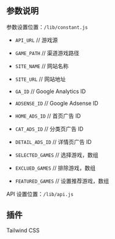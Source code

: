 ## 参数说明

参数设置位置：`/lib/constant.js`

- `API_URL` // 游戏源
- `GAME_PATH` // 渠道游戏路径

- `SITE_NAME` // 网站名称
- `SITE_URL` // 网站地址

- `GA_ID` // Google Analytics ID
- `ADSENSE_ID` // Google Adsense ID

- `HOME_ADS_ID` // 首页广告 ID
- `CAT_ADS_ID` // 分类页广告 ID
- `DETAIL_ADS_ID` // 详情页广告 ID

- `SELECTED_GAMES` // 选择游戏，数组
- `EXCLUED_GAMES` // 排除游戏，数组
- `FEATURED_GAMES` // 设置推荐游戏，数组

API 设置位置：`/lib/api.js`

## 插件

Tailwind CSS
